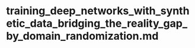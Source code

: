 # training_deep_networks_with_synthetic_data_bridging_the_reality_gap_by_domain_randomization.md

<!-- REFERENCE -->
